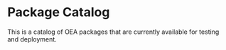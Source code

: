 # Package Catalog

This is a catalog of OEA packages that are currently available for testing and deployment.
